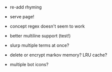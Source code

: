 - re-add rhyming

- serve page!

- concept regex doesn't seem to work

- better multiline support (test!)

- slurp multiple terms at once?

- delete or encrypt markov memory? LRU cache?

- multiple bot icons?
